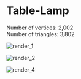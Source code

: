 # Table-Lamp

Number of vertices: 2,002\
Number of triangles: 3,802

![render_1](https://user-images.githubusercontent.com/37188295/120929599-efee8d00-c6e9-11eb-82e7-93d8d64608a4.png)

![render_2](https://user-images.githubusercontent.com/37188295/120929601-f1b85080-c6e9-11eb-95c6-0bdc2f89bf52.png)

![render_4](https://user-images.githubusercontent.com/37188295/120929602-f2e97d80-c6e9-11eb-8b47-9ead9a45c8ce.png)